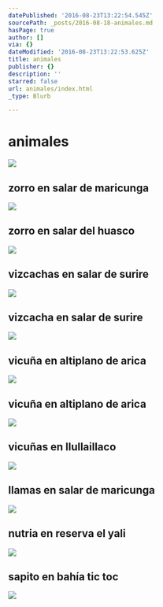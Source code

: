 ```yaml
---
datePublished: '2016-08-23T13:22:54.545Z'
sourcePath: _posts/2016-08-18-animales.md
hasPage: true
author: []
via: {}
dateModified: '2016-08-23T13:22:53.625Z'
title: animales
publisher: {}
description: ''
starred: false
url: animales/index.html
_type: Blurb

---
```

# animales
![](https://the-grid-user-content.s3-us-west-2.amazonaws.com/2dd701ab-09b2-4269-802b-99a551e8b527.jpg)

## zorro en salar de maricunga
![](https://the-grid-user-content.s3-us-west-2.amazonaws.com/5ecbf7b5-1540-4d3c-8afe-0e82d7845348.jpg)

## zorro en salar del huasco
![](https://the-grid-user-content.s3-us-west-2.amazonaws.com/c84831e2-e222-4553-825f-96063a21492e.jpg)

## vizcachas en salar de surire
![](https://the-grid-user-content.s3-us-west-2.amazonaws.com/2946d5cb-65d2-423f-b467-257ef777c6e2.jpg)

## vizcacha en salar de surire
![](https://the-grid-user-content.s3-us-west-2.amazonaws.com/5e180b1e-87b4-4403-b1ba-49315fb8ef70.jpg)

## vicuña en altiplano de arica
![](https://the-grid-user-content.s3-us-west-2.amazonaws.com/7cad4141-d3da-4321-a479-2779d3777b28.jpg)

## vicuña en altiplano de arica
![](https://the-grid-user-content.s3-us-west-2.amazonaws.com/6deea0c7-4302-4264-9543-40753093952e.jpg)

## vicuñas en llullaillaco
![](https://the-grid-user-content.s3-us-west-2.amazonaws.com/dd83d3f3-0a67-4da6-a755-3b79ac5e9e98.jpg)

## llamas en salar de maricunga
![](https://the-grid-user-content.s3-us-west-2.amazonaws.com/196d9af6-a185-442e-aab5-0a81a2877631.jpg)

## nutria en reserva el yali
![](https://the-grid-user-content.s3-us-west-2.amazonaws.com/1aa333fd-f003-4566-a39f-3ad2bdd79f14.jpg)

## sapito en bahía tic toc
![](https://the-grid-user-content.s3-us-west-2.amazonaws.com/0acd392c-90b7-4c67-8226-a3cba1fb1d04.jpg)